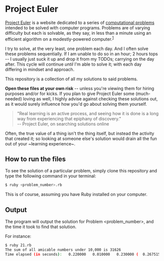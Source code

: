 # Project Euler

[Project Euler](https://projecteuler.net/ "Project Euler's website") is a website dedicated to a series of [computational problems](https://projecteuler.net/archives) intended to be solved with computer programs.
Problems are of varying difficulty but each is solvable, as they say,
in less than a minute using an efficient algorithm on a modestly-powered computer.<sup>[1](https://en.wikipedia.org/wiki/Project_Euler)</sup>

I try to solve, at the very least, one problem each day. And I often solve these problems sequentially.
If I am unable to do so in an hour; 2 hours tops -- I usually just suck it up and drop it from my TODOs;
carrying on the day after. This cycle will continue *until* I'm able to solve it; with each day differing in mindset
and approach.

This repository is a collection of all my solutions to said problems.

**Open these files at your own risk** -- unless you're viewing them for hiring purposes and/or for kicks.
If you plan to give Project Euler some (much-needed) loving as well, I highly advise against checking these solutions out,
as it would surely influence how you'd go about solving them yourself.

> "Real learning is an active process, and seeing how it is done is a long way from experiencing that epiphany of discovery." <br/>
> -- Project Euler, on searching solutions online

Often, the true value of a thing isn't the thing itself, but instead the activity that created it;
so looking at someone else's solution would drain all the fun out of your ~learning experience~.


## How to run the files

To see the solution of a particular problem, simply clone this repository
and type the following command in your terminal:

```sh
$ ruby <problem_number>.rb
```

This is of course, assuming you have Ruby installed on your computer.

## Output

The program will output the solution for Problem <problem_number>,
and the time it took to find  that solution.

For instance:

```sh
$ ruby 21.rb
The sum of all amicable numbers under 10,000 is 31626
Time elapsed (in seconds):   0.220000   0.010000   0.230000 (  0.267515)
```
